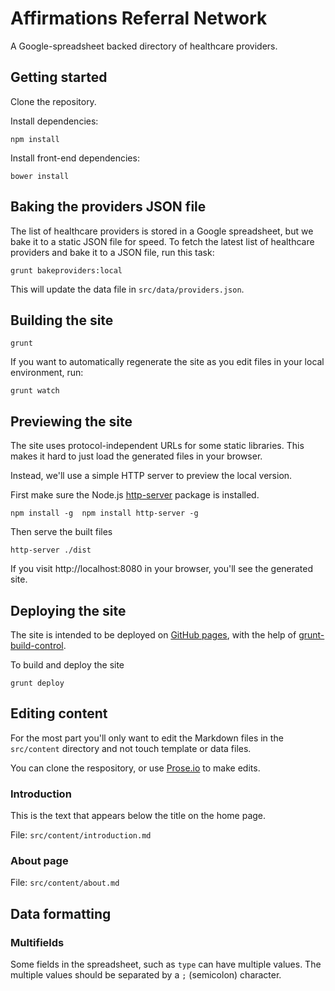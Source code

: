 # Affirmations Referral Network

A Google-spreadsheet backed directory of healthcare providers.

## Getting started

Clone the repository.

Install dependencies:

```
npm install
```

Install front-end dependencies:

```
bower install
```

## Baking the providers JSON file

The list of healthcare providers is stored in a Google spreadsheet, but we bake it to a static JSON file for speed.  To fetch the latest list of healthcare providers and bake it to a JSON file, run this task:

```
grunt bakeproviders:local
```

This will update the data file in ``src/data/providers.json``.

## Building the site

```
grunt
```

If you want to automatically regenerate the site as you edit files in your local environment, run:

```
grunt watch
```

## Previewing the site

The site uses protocol-independent URLs for some static libraries.  This makes it hard to just load the generated files in your browser.

Instead, we'll use a simple HTTP server to preview the local version.

First make sure the Node.js [http-server](https://github.com/nodeapps/http-server) package is installed.

```
npm install -g  npm install http-server -g
```

Then serve the built files

```
http-server ./dist
```

If you visit http://localhost:8080 in your browser, you'll see the generated site.

## Deploying the site

The site is intended to be deployed on [GitHub pages](https://pages.github.com/), with the help of [grunt-build-control](https://github.com/robwierzbowski/grunt-build-control).

To build and deploy the site

```
grunt deploy
``` 

## Editing content

For the most part you'll only want to edit the Markdown files in the ``src/content`` directory and not touch template or data files.

You can clone the respository, or use [Prose.io](http://prose.io/) to make edits.

### Introduction

This is the text that appears below the title on the home page.

File: ``src/content/introduction.md`` 

### About page

File: ``src/content/about.md``

## Data formatting

### Multifields

Some fields in the spreadsheet, such as ``type`` can have multiple values.  The multiple values should be separated by a ``;`` (semicolon) character.
